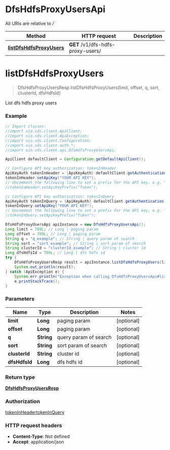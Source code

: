 # DfsHdfsProxyUsersApi

All URIs are relative to */*

Method | HTTP request | Description
------------- | ------------- | -------------
[**listDfsHdfsProxyUsers**](DfsHdfsProxyUsersApi.md#listDfsHdfsProxyUsers) | **GET** /v1/dfs-hdfs-proxy-users/ | 

<a name="listDfsHdfsProxyUsers"></a>
# **listDfsHdfsProxyUsers**
> DfsHdfsProxyUsersResp listDfsHdfsProxyUsers(limit, offset, q, sort, clusterId, dfsHdfsId)



List dfs hdfs proxy users

### Example
```java
// Import classes:
//import xio.sds.client.ApiClient;
//import xio.sds.client.ApiException;
//import xio.sds.client.Configuration;
//import xio.sds.client.auth.*;
//import xio.sds.client.api.DfsHdfsProxyUsersApi;

ApiClient defaultClient = Configuration.getDefaultApiClient();

// Configure API key authorization: tokenInHeader
ApiKeyAuth tokenInHeader = (ApiKeyAuth) defaultClient.getAuthentication("tokenInHeader");
tokenInHeader.setApiKey("YOUR API KEY");
// Uncomment the following line to set a prefix for the API key, e.g. "Token" (defaults to null)
//tokenInHeader.setApiKeyPrefix("Token");

// Configure API key authorization: tokenInQuery
ApiKeyAuth tokenInQuery = (ApiKeyAuth) defaultClient.getAuthentication("tokenInQuery");
tokenInQuery.setApiKey("YOUR API KEY");
// Uncomment the following line to set a prefix for the API key, e.g. "Token" (defaults to null)
//tokenInQuery.setApiKeyPrefix("Token");

DfsHdfsProxyUsersApi apiInstance = new DfsHdfsProxyUsersApi();
Long limit = 789L; // Long | paging param
Long offset = 789L; // Long | paging param
String q = "q_example"; // String | query param of search
String sort = "sort_example"; // String | sort param of search
String clusterId = "clusterId_example"; // String | cluster id
Long dfsHdfsId = 789L; // Long | dfs hdfs id
try {
    DfsHdfsProxyUsersResp result = apiInstance.listDfsHdfsProxyUsers(limit, offset, q, sort, clusterId, dfsHdfsId);
    System.out.println(result);
} catch (ApiException e) {
    System.err.println("Exception when calling DfsHdfsProxyUsersApi#listDfsHdfsProxyUsers");
    e.printStackTrace();
}
```

### Parameters

Name | Type | Description  | Notes
------------- | ------------- | ------------- | -------------
 **limit** | **Long**| paging param | [optional]
 **offset** | **Long**| paging param | [optional]
 **q** | **String**| query param of search | [optional]
 **sort** | **String**| sort param of search | [optional]
 **clusterId** | **String**| cluster id | [optional]
 **dfsHdfsId** | **Long**| dfs hdfs id | [optional]

### Return type

[**DfsHdfsProxyUsersResp**](DfsHdfsProxyUsersResp.md)

### Authorization

[tokenInHeader](../README.md#tokenInHeader)[tokenInQuery](../README.md#tokenInQuery)

### HTTP request headers

 - **Content-Type**: Not defined
 - **Accept**: application/json

